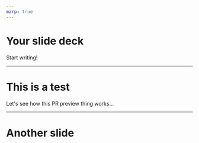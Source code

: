 ```yaml
---
marp: true
---
```


# Your slide deck

Start writing!

---

# This is a test

Let's see how this PR preview thing works...

---

# Another slide